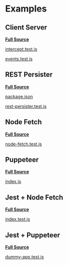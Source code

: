 # Examples

## Client Server

**[Full Source](https://github.com/Netflix/pollyjs/tree/master/examples/client-server)**

[intercept.test.js](https://raw.githubusercontent.com/Netflix/pollyjs/master/examples/client-server/tests/intercept.test.js ':include :type=code')

[events.test.js](https://raw.githubusercontent.com/Netflix/pollyjs/master/examples/client-server/tests/events.test.js ':include :type=code')

## REST Persister

**[Full Source](https://github.com/Netflix/pollyjs/tree/master/examples/rest-persister)**

[package.json](https://raw.githubusercontent.com/Netflix/pollyjs/master/examples/rest-persister/package.json ':include :type=code')

[rest-persister.test.js](https://raw.githubusercontent.com/Netflix/pollyjs/master/examples/rest-persister/tests/rest-persister.test.js ':include :type=code')

## Node Fetch

**[Full Source](https://github.com/Netflix/pollyjs/tree/master/examples/node-fetch)**

[node-fetch.test.js](https://raw.githubusercontent.com/Netflix/pollyjs/master/examples/node-fetch/tests/node-fetch.test.js ':include :type=code')

## Puppeteer

**[Full Source](https://github.com/Netflix/pollyjs/tree/master/examples/puppeteer)**

[index.js](https://raw.githubusercontent.com/Netflix/pollyjs/master/examples/puppeteer/index.js ':include :type=code')

## Jest + Node Fetch

**[Full Source](https://github.com/Netflix/pollyjs/tree/master/examples/jest-node-fetch)**

[index.test.js](https://raw.githubusercontent.com/Netflix/pollyjs/master/examples/jest-node-fetch/__tests__/index.test.js ':include :type=code')

## Jest + Puppeteer

**[Full Source](https://github.com/Netflix/pollyjs/tree/master/examples/jest-puppeteer)**

[dummy-app.test.js](https://raw.githubusercontent.com/Netflix/pollyjs/master/examples/jest-puppeteer/__tests__/dummy-app.test.js ':include :type=code')
